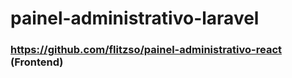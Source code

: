 # painel-administrativo-laravel #
### https://github.com/flitzso/painel-administrativo-react (Frontend) ###
